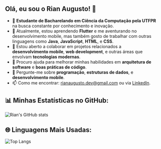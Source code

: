 ## Olá, eu sou o Rian Augusto! 👋

- 🔭 **Estudante de Bacharelando em Ciência da Computação pela UTFPR** na busca constante por conhecimento e inovação.
- 🌱 Atualmente, estou aprendendo **Flutter** e me aventurando no desenvolvimento mobile, mas também gosto de trabalhar com outras linguagens como **Java**, **JavaScript**, **HTML**, e **CSS**.
- 👯 Estou aberto a colaborar em projetos relacionados a **desenvolvimento mobile**, **web development**, e outras áreas que envolvam **tecnologias modernas**.
- 🤔 Procuro ajuda para melhorar minhas habilidades em **arquitetura de software** e **boas práticas de código**.
- 💬 Pergunte-me sobre **programação**, **estruturas de dados**, e **desenvolvimento mobile**.
- 📫 Como me encontrar: [rianaugusto.dev@gmail.com](mailto:rianaugusto.dev@gmail.com) ou via [LinkedIn](https://www.linkedin.com/in/rian-augusto-de-matos-amaral-91690025a/).

## 📊 Minhas Estatísticas no GitHub:

![Rian's GitHub stats](https://github-readme-stats.vercel.app/api?username=SEU_USERNAME&show_icons=true&theme=radical)

## 🌐 Linguagens Mais Usadas:

![Top Langs](https://github-readme-stats.vercel.app/api/top-langs/?username=SEU_USERNAME&layout=compact&theme=radical)
